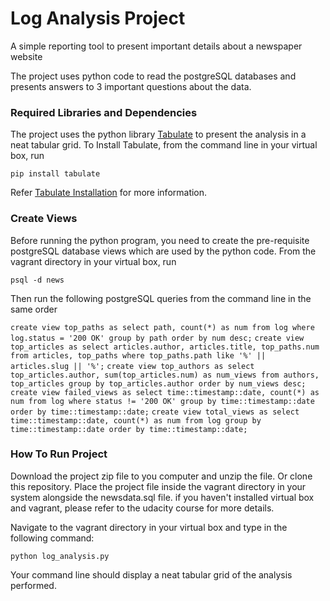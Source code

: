 # Log Analysis Project

A simple reporting tool to present important details about a newspaper website
 
The project uses python code to read the postgreSQL databases 
and presents answers to 3 important questions about the data.

### Required Libraries and Dependencies
The project uses the python library [Tabulate](https://pypi.org/project/tabulate/) to present the analysis
in a neat tabular grid.
To Install Tabulate, from the command line in your virtual box, run 

`pip install tabulate`

Refer [Tabulate Installation](https://pypi.org/project/tabulate/) for more information.

### Create Views

Before running the python program, you need to create the pre-requisite postgreSQL database views which are used by the python code.
From the vagrant directory in your virtual box, run

`psql -d news`

Then run the following postgreSQL queries from the command line in the same order 

`create view top_paths as select path, count(*) as num from log where log.status = '200 OK' group by path order by num desc;`
`create view top_articles as select articles.author, articles.title, top_paths.num from articles, top_paths where top_paths.path like '%' || articles.slug || '%';`
`create view top_authors as select top_articles.author, sum(top_articles.num) as num_views from authors, top_articles group by top_articles.author order by num_views desc;`
`create view failed_views as select time::timestamp::date, count(*) as num from log where status != '200 OK' group by time::timestamp::date order by time::timestamp::date;`
`create view total_views as select time::timestamp::date, count(*) as num from log group by time::timestamp::date order by time::timestamp::date;`

### How To Run Project

Download the project zip file to you computer and unzip the file. Or clone this repository.
Place the project file inside the vagrant directory in your system alongside the newsdata.sql file.
if you haven't installed virtual box and vagrant, please refer to the udacity course for more details.

Navigate to the vagrant directory in your virtual box and type in the following command:

`python log_analysis.py`

Your command line should display a neat tabular grid of the analysis performed.
